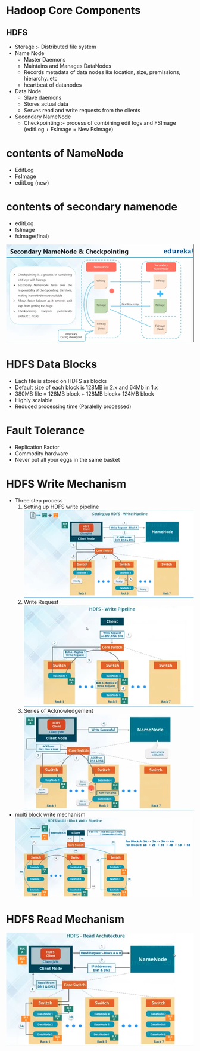 # Hadoop Core Components

## HDFS

- Storage :- Distributed file system
- Name Node
  - Master Daemons
  - Maintains and Manages DataNodes
  - Records metadata of data nodes lke location, size, premissions, hierarchy..etc
  - heartbeat of datanodes
- Data Node
  - Slave daemons
  - Stores actual data
  - Serves read and write requests from the clients
- Secondary NameNode
  - Checkpointing :- process of combining edit logs and FSImage (editLog + FsImage = New FsImage)

# contents of NameNode

- EditLog
- FsImage
- editLog (new)

# contents of secondary namenode

- editLog
- fsImage
- fsImage(final)

<img src="./01.png">

# HDFS Data Blocks

- Each file is stored on HDFS as blocks
- Default size of each block is 128MB in 2.x and 64Mb in 1.x
- 380MB file = 128MB block + 128MB block+ 124MB block
- Highly scalable
- Reduced processing time (Paralelly processed)

# Fault Tolerance

- Replication Factor
- Commodity hardware
- Never put all your eggs in the same basket

# HDFS Write Mechanism

- Three step process
  1. Setting up HDFS write pipeline
     <img src="./02.png">
  2. Write Request
     <img src="./03.png">
  3. Series of Acknowledgement
     <img src="./04.png">
- multi block write mechanism
  <img src="./05.png">

# HDFS Read Mechanism

<img src="./06.png">
